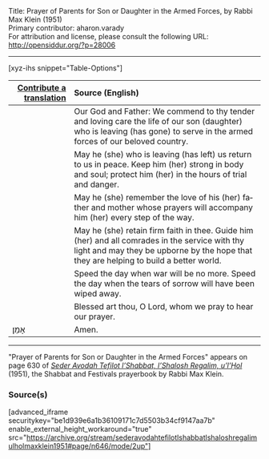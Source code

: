 <html>
<head></head>
<body>
Title: Prayer of Parents for Son or Daughter in the Armed Forces, by Rabbi Max Klein (1951)<br />
Primary contributor: aharon.varady<br />
For attribution and license, please consult the following URL: <a href="http://opensiddur.org/?p=28006">http://opensiddur.org/?p=28006</a>
<p />
<hr />

[xyz-ihs snippet="Table-Options"]<table style="margin-left: auto; margin-right: auto;" class="draggable">
<thead><tr><th id="x" style="text-align: right;"><a href="https://opensiddur.org/contributing/upload/">Contribute a translation</a></th><th style="text-align: left;">Source (English)</th></tr></thead>
<tbody>
<tr><td style="vertical-align:top;">
<div class="liturgy" lang="he">

</span></div></td>
 
<td style="vertical-align:top;">
<div class="english" lang="en">
Our God and Father: 
We commend to thy tender and loving care 
the life of our son (daughter) 
who is leaving (has gone) 
to serve in the armed forces 
of our beloved country. 
</div></td></tr>


<tr><td style="vertical-align:top;">
<div class="liturgy" lang="he">

</span></div></td>
 
<td style="vertical-align:top;">
<div class="english" lang="en">
May he (she) who is leaving (has left) us 
return to us in peace. 
Keep him (her) strong in body and soul; 
protect him (her) in the hours of trial and danger. 
</div></td></tr>


<tr><td style="vertical-align:top;">
<div class="liturgy" lang="he">

</span></div></td>
 
<td style="vertical-align:top;">
<div class="english" lang="en">
May he (she) remember 
the love of his (her) father and mother 
whose prayers will accompany him (her) 
every step of the way. 
</div></td></tr>


<tr><td style="vertical-align:top;">
<div class="liturgy" lang="he">

</span></div></td>
 
<td style="vertical-align:top;">
<div class="english" lang="en">
May he (she) retain firm faith in thee. 
Guide him (her) and all comrades in the service 
with thy light 
and may they be upborne by the hope 
that they are helping to build a better world. 
</div></td></tr>


<tr><td style="vertical-align:top;">
<div class="liturgy" lang="he">

</span></div></td>
 
<td style="vertical-align:top;">
<div class="english" lang="en">
Speed the day when war will be no more. 
Speed the day when the tears of sorrow 
will have been wiped away. 
</div></td></tr>


<tr><td style="vertical-align:top;">
<div class="liturgy" lang="he">

</span></div></td>
 
<td style="vertical-align:top;">
<div class="english" lang="en">
Blessed art thou, O Lord, 
whom we pray to hear our prayer. 
</div></td></tr>


<tr><td style="vertical-align:top;">
<div class="liturgy" lang="he">
אָמֵן׃
</span></div></td>
 
<td style="vertical-align:top;">
<div class="english" lang="en">
Amen. 
</div></td></tr>
</tbody></table>

<hr />

"Prayer of Parents for Son or Daughter in the Armed Forces" appears on page 630 of <em><a href="https://opensiddur.org/compilations/siddurim/kol-bo/seder-avodah-tefilot-lshabbat-lshalosh-regalim-ulhol-by-rabbi-max-klein/">Seder Avodah Tefilot l’Shabbat, l’Shalosh Regalim, u’l’Ḥol</a></em> (1951), the Shabbat and Festivals prayerbook by Rabbi Max Klein.

<h3>Source(s)</h3>

[advanced_iframe securitykey="be1d939e6a1b36109171c7d5503b34cf9147aa7b" enable_external_height_workaround="true" src="https://archive.org/stream/sederavodahtefilotlshabbatlshaloshregalimulholmaxklein1951#page/n646/mode/2up"]
</body>
</html>